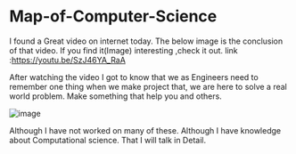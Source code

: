 # Map-of-Computer-Science
I found a Great video on internet today. The below image is the conclusion of that video.
If you find it(Image) interesting ,check it out.
link :https://youtu.be/SzJ46YA_RaA

After watching the video I got to know that we as Engineers need to remember one thing when we make project that, we are here to solve a real world problem. Make something that help you and others.

![image](https://user-images.githubusercontent.com/62616068/121015721-ee3fca80-c7b8-11eb-98e6-5e64e8a2429d.png)


Although I have not worked on many of these. Although I have knowledge about Computational science. That I will talk in Detail.
